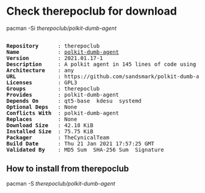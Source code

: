 # Check therepoclub for download

        
pacman -Si *therepoclub/polkit-dumb-agent*

<div class="highlight"><pre class="highlight"><text>
<b>Repository</b>      : therepoclub
<b>Name</b>            : <a href='../../x86_64/polkit-dumb-agent-2021.01.17-1-any.pkg.tar.zst'>polkit-dumb-agent</a>
<b>Version</b>         : 2021.01.17-1
<b>Description</b>     : A polkit agent in 145 lines of code using Qt and libsystemd, because polkit sucks.
<b>Architecture</b>    : any
<b>URL</b>             : https://github.com/sandsmark/polkit-dumb-agent
<b>Licenses</b>        : GPL3
<b>Groups</b>          : therepoclub
<b>Provides</b>        : polkit-dumb-agent
<b>Depends On</b>      : qt5-base  kdesu  systemd
<b>Optional Deps</b>   : None
<b>Conflicts With</b>  : polkit-dumb-agent
<b>Replaces</b>        : None
<b>Download Size</b>   : 42.18 KiB
<b>Installed Size</b>  : 75.75 KiB
<b>Packager</b>        : TheCynicalTeam <wayne6324@gmail.com>
<b>Build Date</b>      : Thu 21 Jan 2021 17:57:25 GMT
<b>Validated By</b>    : MD5 Sum  SHA-256 Sum  Signature
</text></pre></div>

## How to install from therepoclub

        
pacman -S *therepoclub/polkit-dumb-agent*
